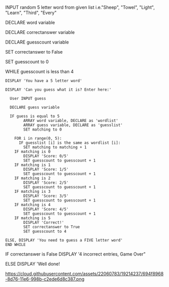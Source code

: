 INPUT random 5 letter word from given list i.e."Sheep", "Towel", "Light", "Learn", "Third", "Every"

DECLARE word variable

DECLARE correctanswer variable

DECLARE guesscount variable

SET correctanswer to False

SET guesscount to 0

WHILE guesscount is less than 4

    DISPLAY 'You have a 5 letter word'

    DISPLAY 'Can you guess what it is? Enter here:'

	  User INPUT guess

	  DECLARE guess variable

	  IF guess is equal to 5
		    ARRAY word variable, DECLARE as 'wordlist'
		    ARRAY guess variable, DECLARE as 'guesslist'
		    SET matching to 0

        FOR i in range(0, 5):
		  IF guesslist [i] is the same as wordlist [i]:
			SET matching to matching + 1
		IF matching is 0
			DISPLAY 'Score: 0/5'
			SET guesscount to guesscount + 1
		IF matching is 1
			DISPLAY 'Score: 1/5'
			SET guesscount to guesscount + 1
		IF matching is 2
			DISPLAY 'Score: 2/5'
			SET guesscount to guesscount + 1
		IF matching is 3
			DISPLAY 'Score: 3/5'
			SET guesscount to guesscount + 1
		IF matching is 4
			DISPLAY 'Score: 4/5'
			SET guesscount to guesscount + 1
		IF matching is 5
			DISPLAY 'Correct!'
			SET correctanswer to True
			SET guesscount to 4

    ELSE, DISPLAY 'You need to guess a FIVE letter word'
	END WHILE

IF correctanswer is False
	DISPLAY '4 incorrect entries, Game Over"

ELSE
	DISPLAY 'Well done!
	
https://cloud.githubusercontent.com/assets/22060783/19214237/694f8968-8d76-11e6-998b-c2ede6d8c387.png	
